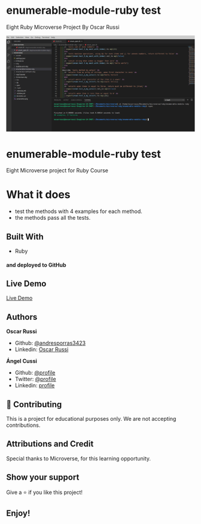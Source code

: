 # enumerable-module-ruby test

Eight Ruby Microverse Project By Oscar Russi

![screenshot](./screenshot.png)

# enumerable-module-ruby test

Eight Microverse project for Ruby Course

# What it does

- test the methods with 4 examples for each method.
- the methods pass all the tests.

## Built With

- Ruby

#### and deployed to GitHub

## Live Demo

[Live Demo](https://repl.it/@yoxter3423/enumerable-module-ruby-1)

## Authors

**Oscar Russi**
- Github: [@andresporras3423](https://github.com/andresporras3423/)
- Linkedin: [Oscar Russi](https://www.linkedin.com/in/oscar-andr%C3%A9s-russi-porras-053236167/)

**Ángel Cussi**
- Github: [@profile](https://github.com/abcussi)
- Twitter: [@profile](https://twitter.com/thecussi)
- Linkedin: [profile](https://www.linkedin.com/in/angel-cussi-1b2310174/)

## 🤝 Contributing

This is a project for educational purposes only. We are not accepting contributions.

## Attributions and Credit

Special thanks to Microverse, for this learning opportunity. 

## Show your support

Give a ⭐️ if you like this project!

## Enjoy!
